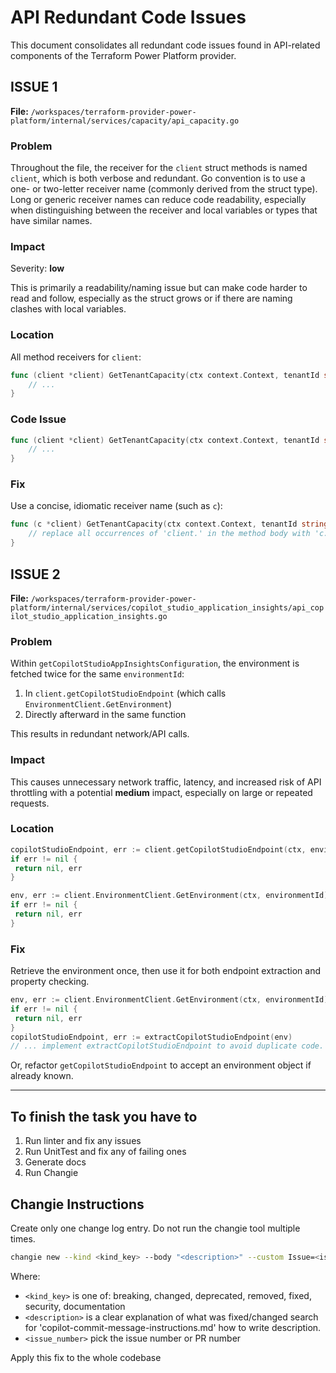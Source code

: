 # API Redundant Code Issues

This document consolidates all redundant code issues found in API-related components of the Terraform Power Platform provider.

## ISSUE 1

**File:** `/workspaces/terraform-provider-power-platform/internal/services/capacity/api_capacity.go`

### Problem

Throughout the file, the receiver for the `client` struct methods is named `client`, which is both verbose and redundant. Go convention is to use a one- or two-letter receiver name (commonly derived from the struct type). Long or generic receiver names can reduce code readability, especially when distinguishing between the receiver and local variables or types that have similar names.

### Impact

Severity: **low**

This is primarily a readability/naming issue but can make code harder to read and follow, especially as the struct grows or if there are naming clashes with local variables.

### Location

All method receivers for `client`:

```go
func (client *client) GetTenantCapacity(ctx context.Context, tenantId string) (*capacityDto, error) {
    // ...
}
```

### Code Issue

```go
func (client *client) GetTenantCapacity(ctx context.Context, tenantId string) (*capacityDto, error) {
    // ...
}
```

### Fix

Use a concise, idiomatic receiver name (such as `c`):

```go
func (c *client) GetTenantCapacity(ctx context.Context, tenantId string) (*capacityDto, error) {
    // replace all occurrences of 'client.' in the method body with 'c.'
}
```

## ISSUE 2

**File:** `/workspaces/terraform-provider-power-platform/internal/services/copilot_studio_application_insights/api_copilot_studio_application_insights.go`

### Problem

Within `getCopilotStudioAppInsightsConfiguration`, the environment is fetched twice for the same `environmentId`:

1. In `client.getCopilotStudioEndpoint` (which calls `EnvironmentClient.GetEnvironment`)
2. Directly afterward in the same function

This results in redundant network/API calls.

### Impact

This causes unnecessary network traffic, latency, and increased risk of API throttling with a potential **medium** impact, especially on large or repeated requests.

### Location

```go
copilotStudioEndpoint, err := client.getCopilotStudioEndpoint(ctx, environmentId)
if err != nil {
 return nil, err
}

env, err := client.EnvironmentClient.GetEnvironment(ctx, environmentId)
if err != nil {
 return nil, err
}
```

### Fix

Retrieve the environment once, then use it for both endpoint extraction and property checking.

```go
env, err := client.EnvironmentClient.GetEnvironment(ctx, environmentId)
if err != nil {
 return nil, err
}
copilotStudioEndpoint, err := extractCopilotStudioEndpoint(env)
// ... implement extractCopilotStudioEndpoint to avoid duplicate code.
```

Or, refactor `getCopilotStudioEndpoint` to accept an environment object if already known.

---

## To finish the task you have to

1. Run linter and fix any issues
2. Run UnitTest and fix any of failing ones
3. Generate docs
4. Run Changie

## Changie Instructions

Create only one change log entry. Do not run the changie tool multiple times.

```bash
changie new --kind <kind_key> --body "<description>" --custom Issue=<issue_number>
```

Where:

- `<kind_key>` is one of: breaking, changed, deprecated, removed, fixed, security, documentation
- `<description>` is a clear explanation of what was fixed/changed search for 'copilot-commit-message-instructions.md' how to write description.
- `<issue_number>` pick the issue number or PR number

Apply this fix to the whole codebase
